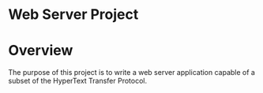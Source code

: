 # Web Server Project

# Overview
The purpose of this project is to write a web server application capable of a subset of
the HyperText Transfer Protocol.
